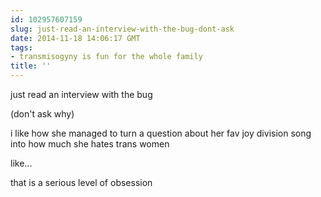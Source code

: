 ```yaml
---
id: 102957607159
slug: just-read-an-interview-with-the-bug-dont-ask
date: 2014-11-18 14:06:17 GMT
tags:
- transmisogyny is fun for the whole family
title: ''
---
```

just read an interview with the bug

(don't ask why)

i like how she managed to turn a question about her fav joy division song into how much she hates trans women

like...

that is a serious level of obsession